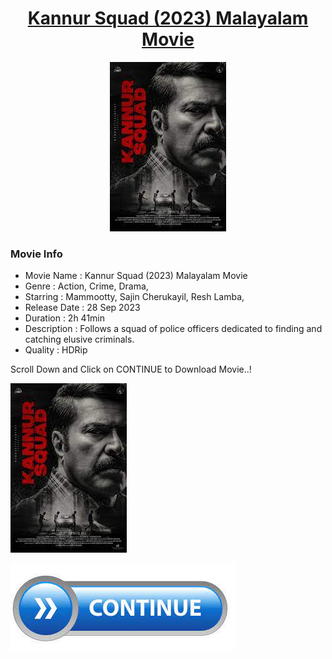 <h1 align="center">
<a href="https://github.com/MAXPy-IND/MCM-Kannur-Squad">Kannur Squad (2023) Malayalam Movie</a>
</h1>

<p align="center">
<img style="width:280; height:300;" src="ksposter.jpg">
</p>

### Movie Info

* Movie Name	 : Kannur Squad (2023) Malayalam Movie
* Genre	       : Action, Crime, Drama,
* Starring	   : Mammootty, Sajin Cherukayil, Resh Lamba,
* Release Date : 28 Sep 2023
* Duration	   : 2h 41min
* Description	 : Follows a squad of police officers dedicated to finding and catching elusive criminals.
* Quality	     : HDRip

Scroll Down and Click on CONTINUE to Download Movie..!


<p align="left">
<img src="ksposter.jpg">
</p>






<p align="centre">
<img href="https://github.com/MAXPy-IND/MCM-Kannur-Squad", src="continue.jpg">
</p>
